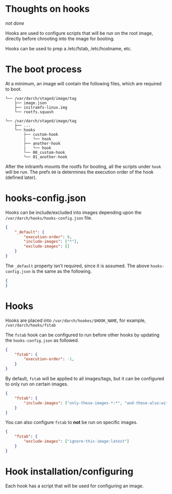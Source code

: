 # Thoughts on hooks

*not done*

Hooks are used to configure scripts that will be run on the root image, directly before chrooting into the image for booting.

Hooks can be used to prep a /etc/fstab, /etc/hostname, etc.

# The boot process

At a minimum, an image will contain the following files, which are required to boot.

```
└── /var/darch/staged/image/tag
    ├── image.json
    ├── initramfs-linux.img
    └── rootfs.squash
```



```
└── /var/darch/staged/image/tag
    ├── ...
    └── hooks
        ├── custom-hook
        |   └── hook
        ├── another-hook
        |   └── hook
        └── 00_custom-hook
        └── 01_another-hook
```

After the initramfs mounts the rootfs for booting, all the scripts under ```hook``` will be run. The prefx ```00``` is determines the execution order of the hook (defined later).

# hooks-config.json

Hooks can be include/excluded into images depending upon the ```/var/darch/hooks/hooks-config.json``` file.

```json
{
    "_default": {
        "execution-order": 0,
        "include-images": ["*"],
        "exclude-images": []
    }
}
```

The ```_default``` property isn't required, since it is assumed. The above ```hooks-config.json``` is the same as the following.

```json
{
}
```

# Hooks

Hooks are placed into ```/var/darch/hookes/$HOOK_NAME```, for example, ```/var/darch/hooks/fstab```

The ```fstab``` hook can be configured to run before other hooks by updating the ```hooks-config.json``` as followed.

```json
{
    "fstab": {
        "execution-order": -1,
    }
}
```

By default, ```fstab``` will be applied to all images/tags, but it can be configured to only run on certain images.

```json
{
    "fstab": {
        "include-images": ["only-these-images-*:*", "and-these-also:with-this-tag-prefix-*"]
    }
}
```

You can also configure ```fstab``` to **not** be run on specific images.

```json
{
    "fstab": {
        "exclude-images": ["ignore-this-image:latest"]
    }
}
```

# Hook installation/configuring

Each hook has a script that will be used for configuring an image.
